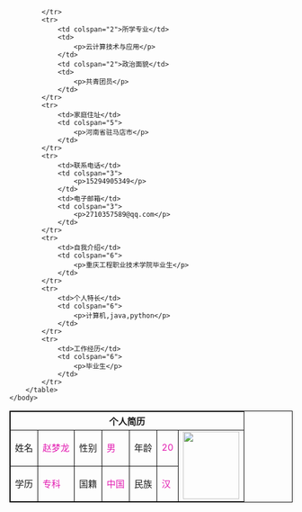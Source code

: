<html>
    <head>
        <mate charset="utf-8"/>
        <title>个人简历</title>
        <style type="text/css">
            table,
            th,
            tr,
            td {
                border: 1px solid black;
            }
            p{color: rgb(226, 25, 176);}
        </style>
    </head>
    <body>
        <table >
            <tr>
                <th colspan="9">个人简历</th>
            </tr>
            <tr>
                <td>姓名</td>
                <td>
                    <p>赵梦龙</p>
                </td>
                <td>性别</td>
                <td>
                    <p>男</p>
                </td>
                <td>年龄</td>
                <td>
                    <p>20</p>
                </td>
                <td rowspan="4">
                    <img src="https://img0.baidu.com/it/u=1242273181,3992362129&amp;fm=26&amp;fmt=auto.jpg" width="100" height="120"">
                </td>
            </tr>
            <tr>
                <td>学历</td>
                <td>
                    <p>专科</p>
                </td>
                <td>国籍</td>
                <td>
                    <p>中国</p>
                </td>
                <td>民族</td>
                <td>
                    <p>汉</p>
                </td>
                
            </tr>
            <tr>
                <td colspan="2">所学专业</td>
                <td>
                    <p>云计算技术与应用</p>
                </td>
                <td colspan="2">政治面貌</td>
                <td>
                    <p>共青团员</p>
                </td>
            </tr>
            <tr>
                <td>家庭住址</td>
                <td colspan="5">
                    <p>河南省驻马店市</p>
                </td>
            </tr>
            <tr>
                <td>联系电话</td>
                <td colspan="3">
                    <p>15294905349</p>
                </td>
                <td>电子邮箱</td>
                <td colspan="3">
                    <p>2710357589@qq.com</p>
                </td>
            </tr>
            <tr>
                <td>自我介绍</td>
                <td colspan="6">
                    <p>重庆工程职业技术学院毕业生</p>
                </td>  
            </tr>
            <tr>
                <td>个人特长</td>
                <td colspan="6">
                    <p>计算机,java,python</p>
                </td>
            </tr>
            <tr>
                <td>工作经历</td>
                <td colspan="6">
                    <p>毕业生</p>
                </td>
            </tr>
        </table>
    </body>
</html>
